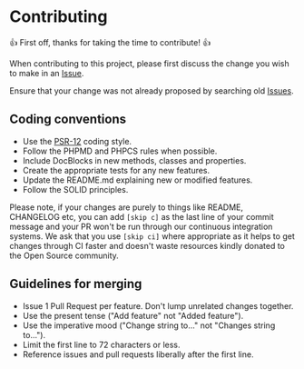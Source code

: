 # Contributing

👍 First off, thanks for taking the time to contribute! 👍

When contributing to this project, please first discuss the change you wish to make in an [Issue](https://github.com/enricodias/Nameize/issues/new).

Ensure that your change was not already proposed by searching old [Issues](https://github.com/enricodias/Nameize/issues).

## Coding conventions

-   Use the [PSR-12](https://www.php-fig.org/psr/psr-12/) coding style.
-   Follow the PHPMD and PHPCS rules when possible.
-   Include DocBlocks in new methods, classes and properties.
-   Create the appropriate tests for any new features.
-   Update the README.md explaining new or modified features.
-   Follow the SOLID principles.

Please note, if your changes are purely to things like README, CHANGELOG etc, you can add ```[skip c]``` as the last line of your commit message and your PR won't be run through our continuous integration systems. We ask that you use ```[skip ci]``` where appropriate as it helps to get changes through CI faster and doesn't waste resources kindly donated to the Open Source community.

## Guidelines for merging

-   Issue 1 Pull Request per feature. Don't lump unrelated changes together.
-   Use the present tense ("Add feature" not "Added feature").
-   Use the imperative mood ("Change string to..." not "Changes string to...").
-   Limit the first line to 72 characters or less.
-   Reference issues and pull requests liberally after the first line.